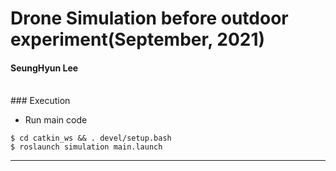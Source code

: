 # Drone Simulation before outdoor experiment(September, 2021)
#### SeungHyun Lee

<br>
### Execution

+ Run main code
~~~shell
$ cd catkin_ws && . devel/setup.bash
$ roslaunch simulation main.launch
~~~

---

